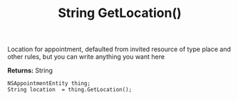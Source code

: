 ﻿---
uid: crmscript_ref_NSAppointmentEntity_GetLocation
title: String GetLocation()
intellisense: NSAppointmentEntity.GetLocation
keywords: NSAppointmentEntity, GetLocation
so.topic: reference
---

Location for appointment, defaulted from invited resource of type place and other rules, but you can write anything you want here

**Returns:** String


```crmscript
NSAppointmentEntity thing;
String location  = thing.GetLocation();
```


